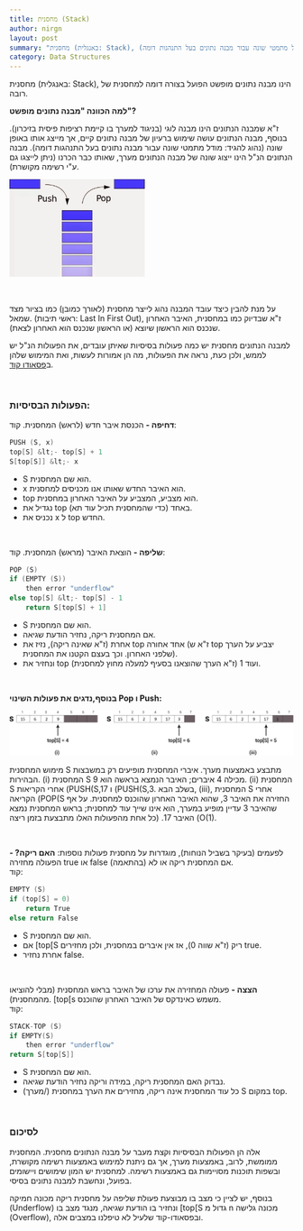 ```yaml
---
title: מחסנית (Stack)
author: nirgn
layout: post
summary: "מחסנית (באנגלית: Stack), הינו מבנה נתונים מופשט הפועל ( מבנה לוגי, בניגוד למערך בו קיימת רציפות פיסית בזיכרון) בצורה דומה למחסנית של רובה. בנוסף, מבנה הנתונים עושה שימוש ברעיון של מבנה נתונים קיים, אך מייצג אותו באופן שונה (נהוג להגיד: מודל מתמטי שונה עבור מבנה נתונים בעל התנהגות דומה)."
category: Data Structures
---
```

מחסנית (באנגלית: Stack), הינו מבנה נתונים מופשט הפועל בצורה דומה למחסנית של רובה.

**למה הכוונה "מבנה נתונים מופשט"?**

ז"א שמבנה הנתונים הינו מבנה לוגי (בניגוד למערך בו קיימת רציפות פיסית בזיכרון). בנוסף, מבנה הנתונים עושה שימוש ברעיון של מבנה נתונים קיים, אך מייצג אותו באופן שונה (נהוג להגיד: מודל מתמטי שונה עבור מבנה נתונים בעל התנהגות דומה). מבנה הנתונים הנ"ל הינו ייצוג שונה של מבנה הנתונים מערך, שאותו כבר הכרנו (ניתן לייצגו גם ע"י רשימה מקושרת).

<!--more-->

<div class="left">
  <img src="/assets/images/posts/stack/Stack.png" alt="Stack" style="width: 15rem;">
</div>

&nbsp;

על מנת להבין כיצד עובד המבנה נהוג לייצר מחסנית (לאורך כמובן) כמו בציור מצד שמאל.
(ראשי תיבות: Last In First Out), ז"א שבדיוק כמו במחסנית, האיבר האחרון שנכנס הוא הראשון שיוצא (או הראשון שנכנס הוא האחרון לצאת).

למבנה הנתונים מחסנית יש כמה פעולות בסיסיות שאיתן עובדים, את הפעולות הנ"ל יש לממש, ולכן כעת, נראה את הפעולות, מה הן אמורות לעשות, ואת המימוש שלהן ב[פסאודו קוד](http://en.wikipedia.org/wiki/Pseudocode).

&nbsp;

### הפעולות הבסיסיות:
**דחיפה -** הכנסת איבר חדש (לראש) המחסנית.
קוד:

```c
PUSH (S, x)
top[S] &lt;- top[S] + 1
S[top[S]] &lt;- x
```

  * S הוא שם המחסנית.
  * x הוא האיבר החדש שאותו אנו מכניסים למחסנית.
  * top הוא מצביע, המצביע על האיבר האחרון במחסנית.
  * נגדיל את top באחד (כדי שהמחסנית תכיל עוד תא).
  * נכניס את x ל top החדש.

&nbsp;

**שליפה -** הוצאת האיבר (מראש) המחסנית.
קוד:

```c
POP (S)
if (EMPTY (S))
    then error "underflow"
else top[S] &lt;- top[S] - 1
    return S[top[S] + 1]
```

  * S הוא שם המחסנית.
  * אם המחסנית ריקה, נחזיר הודעת שגיאה.
  * אחרת (ז"א שאינה ריקה), נזיז את top אחד אחורה (ז"א ש top יצביע על הערך שלפני האחרון. וכך בעצם הקטנו את המחסנית).
  * ונחזיר את top ועוד 1 (ז"א הערך שהוצאנו בסעיף למעלה מחוץ למחסנית).

&nbsp;

**בנוסף,נדגים את פעולות השינוי Pop ו Push:**

<div style="text-align: center;">
  <img src="/assets/images/posts/stack/Push__Pop_Example.png" alt="Push & Pop Example">
</div>

מימוש המחסנית S מתבצע באמצעות מערך. איברי המחסנית מופיעים רק במשבצות הבהירות. (i) המחסנית S מכילה 4 איברים; האיבר הנמצא בראשה הוא 9. (ii) המחסנית S אחרי הקריאות (PUSH(S,17 ו (PUSH(S,3. בשלב הבא, (iii), המחסנית S אחרי הקריאה (POP(S החזירה את האיבר 3, שהוא האיבר האחרון שהוכנס למחסנית. על אף שהאיבר 3 עדיין מופיע במערך, הוא אינו שייך עוד למחסנית; בראש המחסנית נמצא האיבר 17. (כל אחת מהפעולות האלו מתבצעת בזמן ריצה (O(1).

&nbsp;

לפעמים (בעיקר בשביל הנוחות), מוגדרות על מחסנית פעולות נוספות:
**האם ריקה? -** הפעולה מחזירה true או false אם המחסנית ריקה או לא (בהתאמה).  
קוד:

```c
EMPTY (S)
if (top[S] = 0)
    return True
else return False
```

  * S הוא שם המחסנית.
  * אם [top[S ריק (ז"א שווה 0), אז אין איברים במחסנית, ולכן מחזירים true.
  * אחרת נחזיר false.

&nbsp;

**הצצה -** פעולה המחזירה את ערכו של האיבר בראש המחסנית (מבלי להוציאו מהמחסנית). [top[s משמש כאינדקס של האיבר האחרון שהוכנס.  
קוד:

```c
STACK-TOP (S)
if EMPTY(S)
    then error "underflow"
return S[top[S]]
```

  * S הוא שם המחסנית.
  * נבדוק האם המחסנית ריקה, במידה וריקה נחזיר הודעת שגיאה.
  * כל עוד המחסנית אינה ריקה, מחזירים את הערך במחסנית (/מערך) S במקום top.

&nbsp;

### לסיכום

אלה הן הפעולות הבסיסיות וקצת מעבר על מבנה הנתונים מחסנית. המחסנית ממומשת, לרוב, באמצעות מערך, אך גם ניתנת למימוש באמצעות רשימה מקושרת, ובשפות תוכנות מסויימות גם באמצעות רשימה. למחסנית יש המון שימושים ויישומים בפועל, ונחשבת למבנה נתונים בסיסי.

בנוסף, יש לציין כי מצב בו מבוצעת פעולת שליפה על מחסנית ריקה מכונה חמיקה (Underflow) ונחזיר בו הודעת שגיאה, מנגד מצב בו [top[S גדול מ n מכונה גלישה (Overflow), ובפסאודו-קוד שלעיל לא טיפלנו במצבים אלה.
